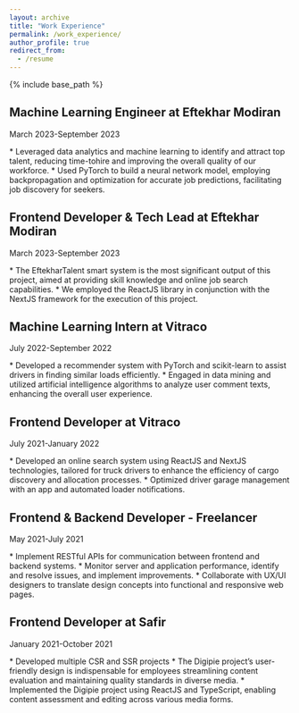 ```yaml
---
layout: archive
title: "Work Experience"
permalink: /work_experience/
author_profile: true
redirect_from:
  - /resume
---
```


{% include base_path %}



<h2>Machine Learning Engineer at Eftekhar Modiran</h2>
<p >March 2023-September 2023</p>
* Leveraged data analytics and machine learning to identify and attract top talent, reducing time-tohire
and improving the overall quality of our workforce.
* Used PyTorch to build a neural network model, employing backpropagation and optimization for
accurate job predictions, facilitating job discovery for seekers.

<h2>Frontend Developer & Tech Lead at Eftekhar Modiran</h2>
<p >March 2023-September 2023</p>
* The EftekharTalent smart system is the most significant output of this project, aimed at providing skill knowledge and online job search capabilities.
* We employed the ReactJS library in conjunction with the NextJS framework for the execution of this project.

<h2>Machine Learning Intern at Vitraco</h2>
<p >July 2022-September 2022</p>
* Developed a recommender system with PyTorch and scikit-learn to assist drivers in finding similar
loads efficiently.
* Engaged in data mining and utilized artificial intelligence algorithms to analyze user comment texts, enhancing the overall user experience.

<h2>Frontend Developer at Vitraco</h2>
<p >July 2021-January 2022</p>
* Developed an online search system using ReactJS and NextJS technologies, tailored for truck drivers
to enhance the efficiency of cargo discovery and allocation processes.
* Optimized driver garage management with an app and automated loader notifications.

<h2>Frontend & Backend Developer - Freelancer</h2>
<p >May 2021-July 2021</p>
* Implement RESTful APIs for communication between frontend and backend systems.
* Monitor server and application performance, identify and resolve issues, and implement improvements.
* Collaborate with UX/UI designers to translate design concepts into functional and responsive web pages.

<h2>Frontend Developer at Safir</h2>
<p >January 2021-October 2021</p>
* Developed multiple CSR and SSR projects
* The Digipie project’s user-friendly design is indispensable for employees streamlining content evaluation
and maintaining quality standards in diverse media.
* Implemented the Digipie project using ReactJS and TypeScript, enabling content assessment and
editing across various media forms.